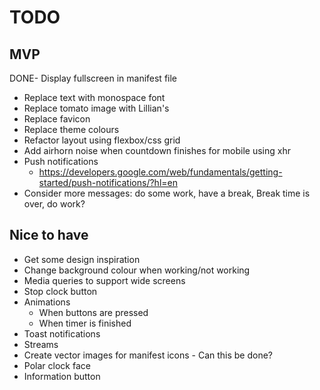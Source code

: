 # TODO

## MVP
DONE- Display fullscreen in manifest file
- Replace text with monospace font
- Replace tomato image with Lillian's
- Replace favicon
- Replace theme colours
- Refactor layout using flexbox/css grid
- Add airhorn noise when countdown finishes for mobile using xhr
- Push notifications
  - https://developers.google.com/web/fundamentals/getting-started/push-notifications/?hl=en
- Consider more messages: do some work, have a break, Break time is over, do work?

## Nice to have
- Get some design inspiration
- Change background colour when working/not working
- Media queries to support wide screens
- Stop clock button
- Animations
  - When buttons are pressed
  - When timer is finished
- Toast notifications
- Streams
- Create vector images for manifest icons - Can this be done?
- Polar clock face
- Information button
